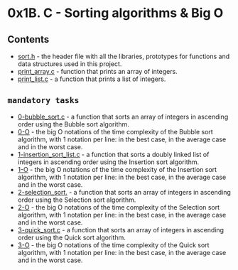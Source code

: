 # 0x1B. C - Sorting algorithms & Big O

## Contents

* [sort.h](https://github.com/j88moja-code/sorting_algorithms/blob/main/sort.h) - the header file with all the libraries, prototypes for functions and data structures used in this project.
* [print_array.c](https://github.com/j88moja-code/sorting_algorithms/blob/main/print_array.c) - function that prints an array of integers.
* [print_list.c](https://github.com/j88moja-code/sorting_algorithms/blob/main/print_list.c) - a function that prints a list of integers.

## ``mandatory tasks``

* [0-bubble_sort.c]() - a function that sorts an array of integers in ascending order using the Bubble sort algorithm.
* [0-O]() - the big O notations of the time complexity of the Bubble sort algorithm, with 1 notation per line: in the best case, in the average case and in the worst case.
* [1-insertion_sort_list.c]() - a function that sorts a doubly linked list of integers in ascending order using the Insertion sort algorithm.
* [1-O]() - the big O notations of the time complexity of the Insertion sort algorithm, with 1 notation per line: in the best case, in the average case and in the worst case.
* [2-selection_sort.]() - a function that sorts an array of integers in ascending order using the Selection sort algorithm.
* [2-O]() - the big O notations of the time complexity of the Selection sort algorithm, with 1 notation per line: in the best case, in the average case and in the worst case.
* [3-quick_sort.c]() - a function that sorts an array of integers in ascending order using the Quick sort algorithm.
* [3-O]() - the big O notations of the time complexity of the Quick sort algorithm, with 1 notation per line: in the best case, in the average case and in the worst case.

